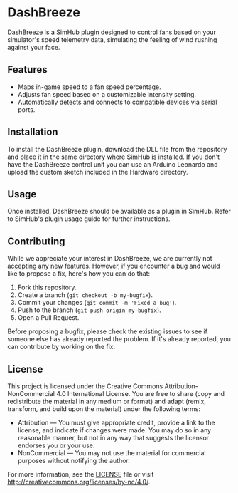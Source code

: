 # DashBreeze

DashBreeze is a SimHub plugin designed to control fans based on your simulator's speed telemetry data, simulating the feeling of wind rushing against your face.

## Features

- Maps in-game speed to a fan speed percentage.
- Adjusts fan speed based on a customizable intensity setting.
- Automatically detects and connects to compatible devices via serial ports.

## Installation

To install the DashBreeze plugin, download the DLL file from the repository and place it in the same directory where SimHub is installed. If you don't have the DashBreeze control unit you can use an Arduino Leonardo and upload the custom sketch included in the Hardware directory.

## Usage

Once installed, DashBreeze should be available as a plugin in SimHub. Refer to SimHub's plugin usage guide for further instructions.

## Contributing

While we appreciate your interest in DashBreeze, we are currently not accepting any new features. However, if you encounter a bug and would like to propose a fix, here's how you can do that:

1. Fork this repository.
2. Create a branch (`git checkout -b my-bugfix`).
3. Commit your changes (`git commit -m 'Fixed a bug'`).
4. Push to the branch (`git push origin my-bugfix`).
5. Open a Pull Request.

Before proposing a bugfix, please check the existing issues to see if someone else has already reported the problem. If it's already reported, you can contribute by working on the fix.

## License

This project is licensed under the Creative Commons Attribution-NonCommercial 4.0 International License. You are free to share (copy and redistribute the material in any medium or format) and adapt (remix, transform, and build upon the material) under the following terms:

- Attribution — You must give appropriate credit, provide a link to the license, and indicate if changes were made. You may do so in any reasonable manner, but not in any way that suggests the licensor endorses you or your use.
- NonCommercial — You may not use the material for commercial purposes without notifying the author.

For more information, see the [LICENSE](LICENSE) file or visit http://creativecommons.org/licenses/by-nc/4.0/.
